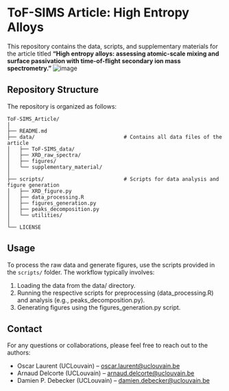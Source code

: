 # ToF-SIMS Article: High Entropy Alloys

This repository contains the data, scripts, and supplementary materials for the article titled **“High entropy alloys: assessing atomic-scale mixing and surface passivation with time-of-flight secondary ion mass spectrometry.”**
![image](https://github.com/user-attachments/assets/d884f7ee-d3bc-4f6d-a611-c4a3be7295eb)

## Repository Structure

The repository is organized as follows:
```
ToF-SIMS_Article/
│
├── README.md                        
├── data/                             # Contains all data files of the article               
│   ├── ToF-SIMS_data/              
│   ├── XRD_raw_spectra/              
│   ├── figures/                     
│   └── supplementary_material/       
│
├── scripts/                          # Scripts for data analysis and figure generation
│   ├── XRD_figure.py                 
│   ├── data_processing.R             
│   ├── figures_generation.py         
│   ├── peaks_decomposition.py        
│   └── utilities/                    
│
└── LICENSE   
```

## Usage
To process the raw data and generate figures, use the scripts provided in the `scripts/` folder. The workflow typically involves:

1.	Loading the data from the data/ directory.
2.	Running the respective scripts for preprocessing (data_processing.R) and analysis (e.g., peaks_decomposition.py).
3.	Generating figures using the figures_generation.py script.

## Contact 
For any questions or collaborations, please feel free to reach out to the authors:

* Oscar Laurent (UCLouvain) – oscar.laurent@uclouvain.be
* Arnaud Delcorte (UCLouvain) – arnaud.delcorte@uclouvain.be
* Damien P. Debecker (UCLouvain) – damien.debecker@uclouvain.be

